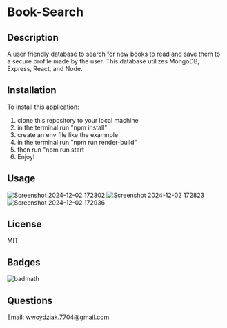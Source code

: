 # Book-Search

## Description

A user friendly database to search for new books to read and save them to a secure profile made by the user. This database utilizes MongoDB, Express, React, and Node. 

## Installation

To install this application:
1) clone this repository to your local machine
2) in the terminal run "npm install"
3) create an env file like the examnple
4) in the terminal run "npm run render-build"
5) then run "npm run start
6) Enjoy!

## Usage

![Screenshot 2024-12-02 172802](https://github.com/user-attachments/assets/92ca8fa6-478f-4265-9d14-bae561476a9b)
![Screenshot 2024-12-02 172823](https://github.com/user-attachments/assets/b76b18e3-9656-49ac-9803-93d591885458)
![Screenshot 2024-12-02 172936](https://github.com/user-attachments/assets/89a3da68-1af7-423d-8399-c129139774eb)

## License
MIT 

## Badges

![badmath](https://img.shields.io/github/languages/top/lernantino/badmath)

## Questions
Email: wwoydziak.7704@gmail.com